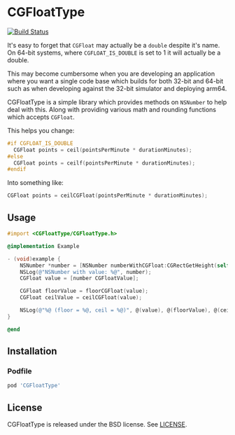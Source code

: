 # CGFloatType

[![Build Status](https://img.shields.io/circleci/project/kylef/CGFloatType/master.svg)](https://circleci.com/gh/kylef/CGFloatType)

It's easy to forget that `CGFloat` may actually be a `double` despite it's
name. On 64-bit systems, where `CGFLOAT_IS_DOUBLE` is set to 1 it will actually
be a double.

This may become cumbersome when you are developing an application where you
want a single code base which builds for both 32-bit and 64-bit such as when
developing against the 32-bit simulator and deploying arm64.

CGFloatType is a simple library which provides methods on `NSNumber` to help
deal with this. Along with providing various math and rounding functions
which accepts `CGFloat`.

This helps you change:

```objective-c
#if CGFLOAT_IS_DOUBLE
  CGFloat points = ceil(pointsPerMinute * durationMinutes);
#else
  CGFloat points = ceilf(pointsPerMinute * durationMinutes);
#endif
```

Into something like:

```objective-c
CGFloat points = ceilCGFloat(pointsPerMinute * durationMinutes);
```

## Usage

```objective-c
#import <CGFloatType/CGFloatType.h>

@implementation Example

- (void)example {
    NSNumber *number = [NSNumber numberWithCGFloat:CGRectGetHeight(self.view.frame)];
    NSLog(@"NSNumber with value: %@", number);
    CGFloat value = [number CGFloatValue];

    CGFloat floorValue = floorCGFloat(value);
    CGFloat ceilValue = ceilCGFloat(value);

    NSLog(@"%@ (floor = %@, ceil = %@)", @(value), @(floorValue), @(ceilValue));
}

@end
```

## Installation

### Podfile

```ruby
pod 'CGFloatType'
```

## License

CGFloatType is released under the BSD license. See [LICENSE](LICENSE).


